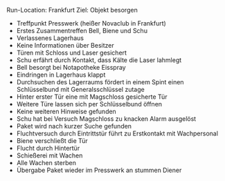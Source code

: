 Run-Location: Frankfurt 
Ziel: Objekt besorgen

* Treffpunkt Presswerk (heißer Novaclub in Frankfurt)
* Erstes Zusammentreffen Bell, Biene und Schu
* Verlassenes Lagerhaus
* Keine Informationen über Besitzer
* Türen mit Schloss und Laser gesichert
* Schu erfährt durch Kontakt, dass Kälte die Laser lahmlegt
* Bell besorgt bei Notapotheke Eisspray
* Eindringen in Lagerhaus klappt
* Durchsuchen des Lagerraums fördert in einem Spint einen Schlüsselbund mit Generalsschlüssel zutage
* Hinter erster Tür eine mit Magschloss gesicherte Tür
* Weitere Türe lassen sich per Schlüsselbund öffnen
* Keine weiteren Hinweise gefunden
* Schu hat bei Versuch Magschloss zu knacken Alarm ausgelöst
* Paket wird nach kurzer Suche gefunden
* Fluchtversuch durch Eintrittstür führt zu Erstkontakt mit Wachpersonal
* Biene verschließt die Tür
* Flucht durch Hintertür
* Schießerei mit Wachen
* Alle Wachen sterben
* Übergabe Paket wieder im Presswerk an stummen Diener
